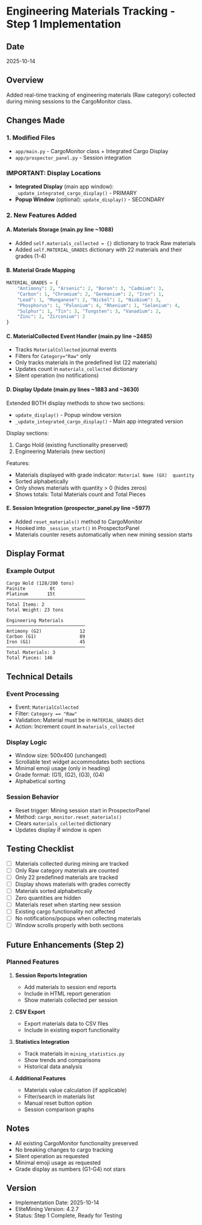 # Engineering Materials Tracking - Step 1 Implementation

## Date

2025-10-14

## Overview

Added real-time tracking of engineering materials (Raw category) collected during mining sessions to the CargoMonitor class.

## Changes Made

### 1. Modified Files

- `app/main.py` - CargoMonitor class + Integrated Cargo Display
- `app/prospector_panel.py` - Session integration

### IMPORTANT: Display Locations

- **Integrated Display** (main app window): `_update_integrated_cargo_display()` - PRIMARY
- **Popup Window** (optional): `update_display()` - SECONDARY

### 2. New Features Added

#### A. Materials Storage (main.py line ~1088)

- Added `self.materials_collected = {}` dictionary to track Raw materials
- Added `self.MATERIAL_GRADES` dictionary with 22 materials and their grades (1-4)

#### B. Material Grade Mapping

```python
MATERIAL_GRADES = {
    "Antimony": 2, "Arsenic": 2, "Boron": 3, "Cadmium": 3,
    "Carbon": 1, "Chromium": 2, "Germanium": 2, "Iron": 1,
    "Lead": 1, "Manganese": 2, "Nickel": 1, "Niobium": 3,
    "Phosphorus": 1, "Polonium": 4, "Rhenium": 1, "Selenium": 4,
    "Sulphur": 1, "Tin": 3, "Tungsten": 3, "Vanadium": 2,
    "Zinc": 2, "Zirconium": 2
}
```

#### C. MaterialCollected Event Handler (main.py line ~2485)

- Tracks `MaterialCollected` journal events
- Filters for `Category="Raw"` only
- Only tracks materials in the predefined list (22 materials)
- Updates count in `materials_collected` dictionary
- Silent operation (no notifications)

#### D. Display Update (main.py lines ~1883 and ~3630)

Extended BOTH display methods to show two sections:

- `update_display()` - Popup window version
- `_update_integrated_cargo_display()` - Main app integrated version

Display sections:

1. Cargo Hold (existing functionality preserved)
2. Engineering Materials (new section)

Features:

- Materials displayed with grade indicator: `Material Name (GX)  quantity`
- Sorted alphabetically
- Only shows materials with quantity > 0 (hides zeros)
- Shows totals: Total Materials count and Total Pieces

#### E. Session Integration (prospector_panel.py line ~5977)

- Added `reset_materials()` method to CargoMonitor
- Hooked into `_session_start()` in ProspectorPanel
- Materials counter resets automatically when new mining session starts

## Display Format

### Example Output

```text
Cargo Hold (128/200 tons)
Painite         8t
Platinum       15t
─────────────────────────────
Total Items: 2
Total Weight: 23 tons

Engineering Materials
─────────────────────────────
Antimony (G2)              12
Carbon (G1)                89
Iron (G1)                  45
─────────────────────────────
Total Materials: 3
Total Pieces: 146
```

## Technical Details

### Event Processing

- Event: `MaterialCollected`
- Filter: `Category == "Raw"`
- Validation: Material must be in `MATERIAL_GRADES` dict
- Action: Increment count in `materials_collected`

### Display Logic

- Window size: 500x400 (unchanged)
- Scrollable text widget accommodates both sections
- Minimal emoji usage (only in heading)
- Grade format: (G1), (G2), (G3), (G4)
- Alphabetical sorting

### Session Behavior

- Reset trigger: Mining session start in ProspectorPanel
- Method: `cargo_monitor.reset_materials()`
- Clears `materials_collected` dictionary
- Updates display if window is open

## Testing Checklist

- [ ] Materials collected during mining are tracked
- [ ] Only Raw category materials are counted
- [ ] Only 22 predefined materials are tracked
- [ ] Display shows materials with grades correctly
- [ ] Materials sorted alphabetically
- [ ] Zero quantities are hidden
- [ ] Materials reset when starting new session
- [ ] Existing cargo functionality not affected
- [ ] No notifications/popups when collecting materials
- [ ] Window scrolls properly with both sections

## Future Enhancements (Step 2)

### Planned Features

1. **Session Reports Integration**
   - Add materials to session end reports
   - Include in HTML report generation
   - Show materials collected per session

2. **CSV Export**
   - Export materials data to CSV files
   - Include in existing export functionality

3. **Statistics Integration**
   - Track materials in `mining_statistics.py`
   - Show trends and comparisons
   - Historical data analysis

4. **Additional Features**
   - Materials value calculation (if applicable)
   - Filter/search in materials list
   - Manual reset button option
   - Session comparison graphs

## Notes

- All existing CargoMonitor functionality preserved
- No breaking changes to cargo tracking
- Silent operation as requested
- Minimal emoji usage as requested
- Grade display as numbers (G1-G4) not stars

## Version

- Implementation Date: 2025-10-14
- EliteMining Version: 4.2.7
- Status: Step 1 Complete, Ready for Testing
